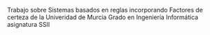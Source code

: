 Trabajo sobre Sistemas basados en reglas incorporando Factores de certeza de la Univeridad de Murcia 
Grado en Ingeniería Informática asignatura SSII
